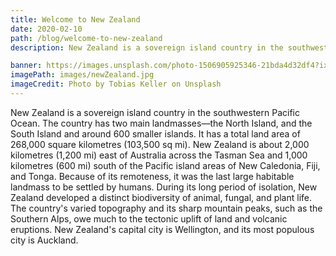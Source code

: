 ```yaml
---
title: Welcome to New Zealand
date: 2020-02-10
path: /blog/welcome-to-new-zealand
description: New Zealand is a sovereign island country in the southwestern Pacific Ocean. The country has two main landmasses—the North Island, and the South Island and around 600 smaller islands.

banner: https://images.unsplash.com/photo-1506905925346-21bda4d32df4?ixlib=rb-1.2.1&ixid=eyJhcHBfaWQiOjEyMDd9&auto=format&fit=crop&w=1350&q=80
imagePath: images/newZealand.jpg
imageCredit: Photo by Tobias Keller on Unsplash
---
```


<p class='text-brand-secondary'>New Zealand is a sovereign island country in the southwestern Pacific Ocean. The country has two main landmasses—the North Island, and the South Island and around 600 smaller islands. It has a total land area of 268,000 square kilometres (103,500 sq mi). New Zealand is about 2,000 kilometres (1,200 mi) east of Australia across the Tasman Sea and 1,000 kilometres (600 mi) south of the Pacific island areas of New Caledonia, Fiji, and Tonga. Because of its remoteness, it was the last large habitable landmass to be settled by humans. During its long period of isolation, New Zealand developed a distinct biodiversity of animal, fungal, and plant life. The country's varied topography and its sharp mountain peaks, such as the Southern Alps, owe much to the tectonic uplift of land and volcanic eruptions. New Zealand's capital city is Wellington, and its most populous city is Auckland.</p>
